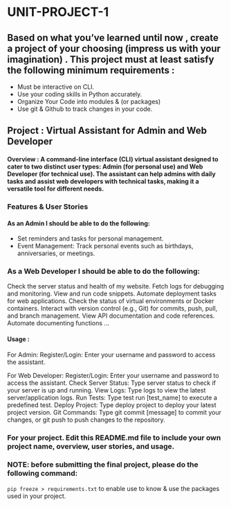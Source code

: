 # UNIT-PROJECT-1

## Based on what you’ve learned until now , create a project of your choosing (impress us with your imagination) . This project must at least satisfy the following minimum requirements :

- Must be interactive on CLI.
- Use your coding skills in Python accurately.
- Organize Your Code into modules & (or packages)
- Use git & Github to track changes in your code.

## Project : Virtual Assistant for Admin and Web Developer

#### Overview : A command-line interface (CLI) virtual assistant designed to cater to two distinct user types: Admin (for personal use) and Web Developer (for technical use). The assistant can help admins with daily tasks and assist web developers with technical tasks, making it a versatile tool for different needs.

### Features & User Stories

#### As an Admin I should be able to do the following:

- Set reminders and tasks for personal management.
- Event Management: Track personal events such as birthdays, anniversaries, or meetings.

### As a Web Developer I should be able to do the following:

Check the server status and health of my website.
Fetch logs for debugging and monitoring.
View and run code snippets.
Automate deployment tasks for web applications.
Check the status of virtual environments or Docker containers.
Interact with version control (e.g., Git) for commits, push, pull, and branch management.
View API documentation and code references.
Automate documenting functions ...

#### Usage :

For Admin:
Register/Login: Enter your username and password to access the assistant.

For Web Developer:
Register/Login: Enter your username and password to access the assistant.
Check Server Status: Type server status to check if your server is up and running.
View Logs: Type logs to view the latest server/application logs.
Run Tests: Type test run [test_name] to execute a predefined test.
Deploy Project: Type deploy project to deploy your latest project version.
Git Commands: Type git commit [message] to commit your changes, or git push to push changes to the repository.

### For your project. Edit this README.md file to include your own project name, overview, user stories, and usage.

### NOTE: before submitting the final project, please do the following command:

`pip freeze > requirements.txt` to enable use to know & use the packages used in your project.
